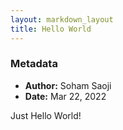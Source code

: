 ```yaml
---
layout: markdown_layout
title: Hello World
---
```


### Metadata
- **Author:** Soham Saoji
- **Date:** Mar 22, 2022

Just Hello World!

